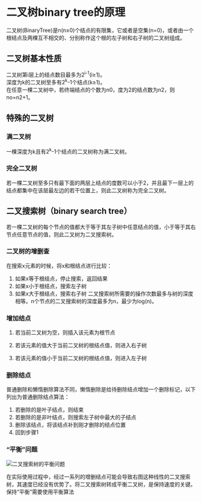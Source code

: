 # 二叉树binary tree的原理

二叉树(BinaryTree)是n(n≥0)个结点的有限集，它或者是空集(n=0)，或者由一个根结点及两棵互不相交的、分别称作这个根的左子树和右子树的二叉树组成。

## 二叉树基本性质

二叉树第i层上的结点数目最多为2<sup>i-1</sup>(i≥1)。  
深度为k的二叉树至多有2<sup>k</sup>-1个结点(k≥1)。  
在任意一棵二叉树中，若终端结点的个数为n0，度为2的结点数为n2，则no=n2+1。

## 特殊的二叉树

### 满二叉树

一棵深度为k且有2<sup>k</sup>-1个结点的二叉树称为满二叉树。

### 完全二叉树

若一棵二叉树至多只有最下面的两层上结点的度数可以小于2，并且最下一层上的结点都集中在该层最左边的若干位置上，则此二叉树称为完全二叉树。

## 二叉搜索树（binary search tree）

若一棵二叉树的每个节点的值都大于等于其左子树中任意结点的值，小于等于其右节点任意节点的值，则此二叉树为二叉搜索树。

### 二叉树的增删查

在搜索x元素的时候，将x和根结点进行比较：
1. 如果x等于根结点，停止搜索，返回结果
2. 如果x小于根结点，搜索左子树
3. 如果x大于根结点，搜索右子树
二叉搜索树所需要的操作次数最多与树的深度相等。n个节点的二叉搜索树的深度最多为n，最少为log(n)。

### 增加结点

1. 若当前二叉树为空，则插入该元素为根节点

2. 若该元素的值大于当前二叉树的根结点值，则进入右子树

3. 若该元素的值小于当前二叉树的根结点值，则进入左子树

### 删除结点

普通删除和懒惰删除算法不同，懒惰删除是给待删除结点增加一个删除标记，以下列出为普通删除结点算法：
1. 若删除的是叶子结点，则结束
2. 若删除的是非叶结点，则搜索左子树中最大的子结点
3. 删除该结点，将该结点补到刚才删除的结点位置
4. 回到步骤1

### “平衡”问题

![二叉搜索树的平衡问题](https://ooo.0o0.ooo/2017/04/17/58f48760ee6e7.png)

在实际使用过程中，经过一系列的增删结点可能会导致右图这种线性的二叉搜索树，其速度已经没有优势了。将二叉搜索树转成平衡二叉树，是保持速度的关键。保持“平衡”需要使用平衡算法